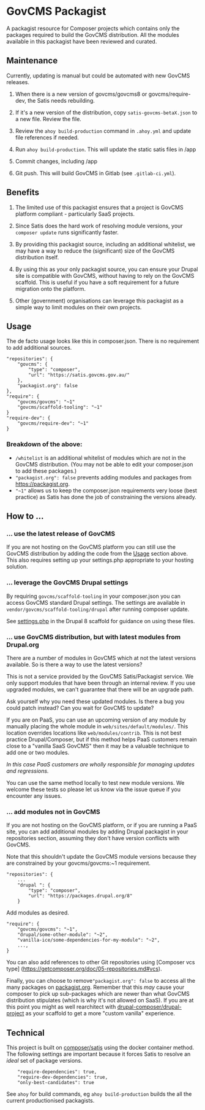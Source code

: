 # GovCMS Packagist


A packagist resource for Composer projects which contains only the packages
required to build the GovCMS distribution. All the modules available
in this packagist have been reviewed and curated.


## Maintenance

Currently, updating is manual but could be automated with new GovCMS releases.

1. When there is a new version of govcms/govcms8 or govcms/require-dev, the
Satis needs rebuilding.

2. If it's a new version of the distribution, copy `satis-govcms-betaX.json`
to a new file. Review the file.

3. Review the `ahoy build-production` command in `.ahoy.yml` and update file
references if needed.

4. Run `ahoy build-production`. This will update the static satis files in /app

5. Commit changes, including /app

6. Git push. This will build GovCMS in Gitlab (see `.gitlab-ci.yml`).


## Benefits

1. The limited use of this packagist ensures that a project is GovCMS platform
compliant - particularly SaaS projects.

2. Since Satis does the hard work of resolving module versions, your `composer update`
runs significantly faster.

3. By providing this packagist source, including an additional whitelist, we 
may have a way to reduce the (significant) size of the GovCMS distribution itself.

4. By using this as your only packagist source, you can ensure your Drupal
site is compatible with GovCMS, without having to rely on the GovCMS scaffold.
This is useful if you have a soft requirement for a future migration onto the
platform.

5. Other (government) organisations can leverage this packagist as a simple
way to limit modules on their own projects.


## Usage

The de facto usage looks like this in composer.json. There is no requirement
to add additional sources.

```
"repositories": {
    "govcms": {
        "type": "composer",
        "url": "https://satis.govcms.gov.au/"
    },
    "packagist.org": false
},
"require": {
    "govcms/govcms": "~1"
    "govcms/scaffold-tooling": "~1"
}
"require-dev": {
    "govcms/require-dev": "~1"
}

```

### Breakdown of the above:

* `/whitelist` is an additional whitelist of modules which are not in the GovCMS
distribution. (You may not be able to edit your composer.json to add these packages.)
* `"packagist.org": false` prevents adding modules and packages from https://packagist.org.
* `"~1"` allows us to keep the composer.json requirements very loose (best practice) as
Satis has done the job of constraining the versions already.


## How to ...

### ... use the latest release of GovCMS

If you are not hosting on the GovCMS platform you can still use the GovCMS
distribution by adding the code from the [Usage](#usage) section above. This also
requires setting up your settings.php appropriate to your hosting solution.

### ... leverage the GovCMS Drupal settings

By requiring `govcms/scaffold-tooling` in your composer.json you can 
access GovCMS standard Drupal settings. The settings are available in
`vendor/govcms/scaffold-tooling/drupal` after running composer update.

See [settings.php](https://github.com/govCMS/govcms8-scaffold-paas/blob/develop/web/sites/default/settings.php)
in the Drupal 8 scaffold for guidance on using these files.

### ... use GovCMS distribution, but with latest modules from Drupal.org

There are a number of modules in GovCMS which at not the latest
versions available. So is there a way to use the latest versions?

This is not a service provided by the GovCMS Satis/Packagist service. We
only support modules that have been through an internal review. If 
you use upgraded modules, we can't guarantee that there will be an
upgrade path.

Ask yourself why you need these updated modules. Is there a bug you
could patch instead? Can you wait for GovCMS to update?

If you are on PaaS, you can use an upcoming version of any module by manually
placing the whole module in `web/sites/default/modules/`. This location
overrides locations like `web/modules/contrib`. This is not best practice
Drupal/Composer, but if this method helps PaaS customers remain close to a
"vanilla SaaS GovCMS" then it may be a valuable technique to add one or two modules.

*In this case PaaS customers are wholly responsible for managing updates and regressions.*

You can use the same method locally to test new module versions. We welcome
these tests so please let us know via the issue queue if you
encounter any issues.

### ... add modules not in GovCMS

If you are not hosting on the GovCMS platform, or if you are running
a PaaS site, you can add additional modules by adding Drupal packagist
in your repositories section, assuming they don't have version conflicts
with GovCMS.

Note that this shouldn't update the GovCMS module versions
because they are constrained by your govcms/govcms:~1 requirement.

```
"repositories": {
    ...
    "drupal ": {
        "type": "composer",
        "url": "https://packages.drupal.org/8"
    }
```

Add modules as desired.

```
"require": {
    "govcms/govcms": "~1",
    "drupal/some-other-module": "~2",
    "vanilla-ice/some-dependencies-for-my-module": "~2",
    ...,
}
```

You can also add references to other Git repositories using [Composer vcs type]
(https://getcomposer.org/doc/05-repositories.md#vcs).

Finally, you can choose to remove`"packagist.org": false` to access all the many
packages on [packagist.org](https://packagist.org). Remember that this *may* cause your
composer to pick up sub-packages which are newer than what GovCMS distribution stipulates
(which is why it's not allowed on SaaS). If you are at this point you might as well
rearchitect with [drupal-composer/drupal-project](https://github.com/drupal-composer/drupal-project)
as your scaffold to get a more "custom vanilla" experience.


## Technical

This project is built on [composer/satis](https://github.com/composer/satis) using the
docker container method. The following settings are important because it forces Satis
to resolve an *ideal* set of package versions.

```
    "require-dependencies": true,
    "require-dev-dependencies": true,
    "only-best-candidates": true
```

See `ahoy` for build commands, eg `ahoy build-production`
builds the all the current productionised packagists.
